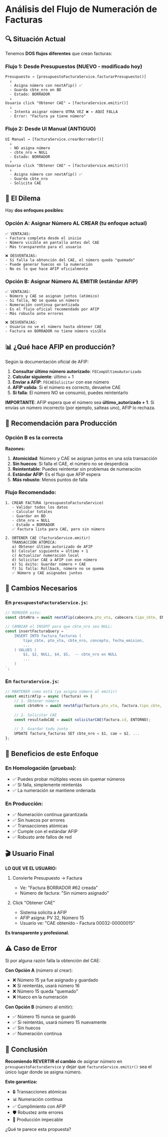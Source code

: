 # Análisis del Flujo de Numeración de Facturas

## 🔍 Situación Actual

Tenemos **DOS flujos diferentes** que crean facturas:

### Flujo 1: Desde Presupuestos (NUEVO - modificado hoy)
```
Presupuesto → [presupuestoFacturaService.facturarPresupuesto()]
  ↓
  - Asigna número con nextAfip() ✅
  - Guarda cbte_nro en BD
  - Estado: BORRADOR
  ↓
Usuario click "Obtener CAE" → [facturaService.emitir()]
  ↓
  - Intenta asignar número OTRA VEZ ❌ ← AQUÍ FALLA
  - Error: "Factura ya tiene número"
```

### Flujo 2: Desde UI Manual (ANTIGUO)
```
UI Manual → [facturaService.crearBorrador()]
  ↓
  - NO asigna número
  - cbte_nro = NULL
  - Estado: BORRADOR
  ↓
Usuario click "Obtener CAE" → [facturaService.emitir()]
  ↓
  - Asigna número con nextAfip() ✅
  - Guarda cbte_nro
  - Solicita CAE
```

## 🤔 El Dilema

Hay **dos enfoques posibles**:

### Opción A: Asignar Número AL CREAR (tu enfoque actual)
```
✅ VENTAJAS:
- Factura completa desde el inicio
- Número visible en pantalla antes del CAE
- Más transparente para el usuario

❌ DESVENTAJAS:
- Si falla la obtención del CAE, el número queda "quemado"
- Puede generar huecos en la numeración
- No es lo que hace AFIP oficialmente
```

### Opción B: Asignar Número AL EMITIR (estándar AFIP)
```
✅ VENTAJAS:
- Número y CAE se asignan juntos (atómico)
- Si falla, NO se quema un número
- Numeración continua garantizada
- Es el flujo oficial recomendado por AFIP
- Más robusto ante errores

❌ DESVENTAJAS:
- Usuario no ve el número hasta obtener CAE
- Factura en BORRADOR no tiene número visible
```

## 📊 ¿Qué hace AFIP en producción?

Según la documentación oficial de AFIP:

1. **Consultar último número autorizado**: `FECompUltimoAutorizado`
2. **Calcular siguiente**: último + 1
3. **Enviar a AFIP**: `FECAESolicitar` con ese número
4. **AFIP valida**: Si el número es correcto, devuelve CAE
5. **Si falla**: El número NO se consumió, puedes reintentarlo

**IMPORTANTE**: AFIP espera que el número sea **último_autorizado + 1**. Si envías un número incorrecto (por ejemplo, salteas uno), AFIP lo rechaza.

## 🎯 Recomendación para Producción

### **Opción B es la correcta**

**Razones:**

1. **Atomicidad**: Número y CAE se asignan juntos en una sola transacción
2. **Sin huecos**: Si falla el CAE, el número no se desperdicia
3. **Reintentable**: Puedes reintentar sin problemas de numeración
4. **Estándar AFIP**: Es el flujo que AFIP espera
5. **Más robusto**: Menos puntos de falla

### Flujo Recomendado:

```
1. CREAR FACTURA (presupuestoFacturaService)
   - Validar todos los datos
   - Calcular totales
   - Guardar en BD
   - cbte_nro = NULL
   - Estado = BORRADOR
   ✅ Factura lista para CAE, pero sin número

2. OBTENER CAE (facturaService.emitir)
   TRANSACCIÓN ATÓMICA:
   a) Obtener último autorizado de AFIP
   b) Calcular siguiente = último + 1
   c) Actualizar numeración local
   d) Solicitar CAE a AFIP con ese número
   e) Si éxito: Guardar número + CAE
   f) Si falla: Rollback, número no se quema
   ✅ Número y CAE asignados juntos
```

## 🔧 Cambios Necesarios

### En `presupuestoFacturaService.js`:
```javascript
// REMOVER esto:
const cbteNro = await nextAfip(cabecera.pto_vta, cabecera.tipo_cbte, ENTORNO);

// CAMBIAR el INSERT para que cbte_nro sea NULL:
const insertFacturaQuery = `
    INSERT INTO factura_facturas (
        tipo_cbte, pto_vta, cbte_nro, concepto, fecha_emision,
        ...
    ) VALUES (
        $1, $2, NULL, $4, $5,  -- cbte_nro en NULL
        ...
    )
`;
```

### En `facturaService.js`:
```javascript
// MANTENER como está (ya asigna número al emitir)
const emitirAfip = async (factura) => {
    // 1. Obtener número
    const cbteNro = await nextAfip(factura.pto_vta, factura.tipo_cbte, ENTORNO);
    
    // 2. Solicitar CAE
    const resultadoCAE = await solicitarCAE(factura.id, ENTORNO);
    
    // 3. Guardar todo junto
    UPDATE factura_facturas SET cbte_nro = $1, cae = $2, ...
};
```

## 📝 Beneficios de este Enfoque

### En Homologación (pruebas):
- ✅ Puedes probar múltiples veces sin quemar números
- ✅ Si falla, simplemente reintentás
- ✅ La numeración se mantiene ordenada

### En Producción:
- ✅ Numeración continua garantizada
- ✅ Sin huecos por errores
- ✅ Transacciones atómicas
- ✅ Cumple con el estándar AFIP
- ✅ Robusto ante fallos de red

## 🎬 Usuario Final

**LO QUE VE EL USUARIO:**

1. Convierte Presupuesto → Factura
   - Ve: "Factura BORRADOR #62 creada"
   - Número de factura: "Sin número asignado"
   
2. Click "Obtener CAE"
   - Sistema solicita a AFIP
   - AFIP asigna: PV 32, Número 15
   - Usuario ve: "CAE obtenido - Factura 00032-00000015"

**Es transparente y profesional.**

## ⚠️ Caso de Error

Si por alguna razón falla la obtención del CAE:

**Con Opción A** (número al crear):
- ❌ Número 15 ya fue asignado y guardado
- ❌ Si reintentás, usará número 16
- ❌ Número 15 queda "quemado"
- ❌ Hueco en la numeración

**Con Opción B** (número al emitir):
- ✅ Número 15 nunca se guardó
- ✅ Si reintentás, usará número 15 nuevamente
- ✅ Sin huecos
- ✅ Numeración continua

## 🎯 Conclusión

**Recomiendo REVERTIR el cambio** de asignar número en `presupuestoFacturaService` y dejar que `facturaService.emitir()` sea el único lugar donde se asigna número.

**Esto garantiza:**
- 🔒 Transacciones atómicas
- 📊 Numeración continua
- ✅ Cumplimiento con AFIP
- 🛡️ Robustez ante errores
- 🎯 Producción impecable

¿Qué te parece esta propuesta?
